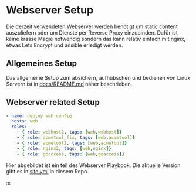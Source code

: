  Webserver Setup
======================

Die derzeit verwendeten Webserver werden benötigt um static content auszuliefern oder um Dienste per Reverse Proxy einzubinden.
Dafür ist keine krasse Magie notwendig sondern das kann relativ einfach mit nginx, etwas Lets Encrypt und ansible erledigt werden.

 Allgemeines Setup
-------------------

Das allgemeine Setup zum absichern, aufhübschen und bedienen von Linux Servern ist in [docs/README.md](docs/README.md) näher beschrieben.

 Webserver related Setup
-------------------------
```yml
- name: deploy web config
  hosts: web
  roles:
    - { role: webhost2, tags: [web,webhost]}
    - { role: acmetool_fix, tags: [web,acmetool]}
    - { role: acmetool2, tags: [web,acmetool]}
    - { role: nginx2, tags: [web,nginx]}
    - { role: goaccess, tags: [web,goaccess]}
```

Hier abgebildet ist ein teil des Webserver Playbook. Die aktuelle Version gibt es in [site.yml](site.yml) in diesem Repo.

:x


